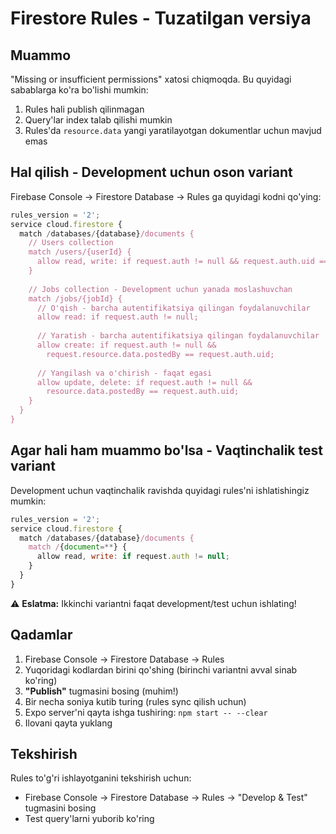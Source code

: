 # Firestore Rules - Tuzatilgan versiya

## Muammo
"Missing or insufficient permissions" xatosi chiqmoqda. Bu quyidagi sabablarga ko'ra bo'lishi mumkin:
1. Rules hali publish qilinmagan
2. Query'lar index talab qilishi mumkin
3. Rules'da `resource.data` yangi yaratilayotgan dokumentlar uchun mavjud emas

## Hal qilish - Development uchun oson variant

Firebase Console → Firestore Database → Rules ga quyidagi kodni qo'ying:

```javascript
rules_version = '2';
service cloud.firestore {
  match /databases/{database}/documents {
    // Users collection
    match /users/{userId} {
      allow read, write: if request.auth != null && request.auth.uid == userId;
    }
    
    // Jobs collection - Development uchun yanada moslashuvchan
    match /jobs/{jobId} {
      // O'qish - barcha autentifikatsiya qilingan foydalanuvchilar
      allow read: if request.auth != null;
      
      // Yaratish - barcha autentifikatsiya qilingan foydalanuvchilar
      allow create: if request.auth != null && 
        request.resource.data.postedBy == request.auth.uid;
      
      // Yangilash va o'chirish - faqat egasi
      allow update, delete: if request.auth != null && 
        resource.data.postedBy == request.auth.uid;
    }
  }
}
```

## Agar hali ham muammo bo'lsa - Vaqtinchalik test variant

Development uchun vaqtinchalik ravishda quyidagi rules'ni ishlatishingiz mumkin:

```javascript
rules_version = '2';
service cloud.firestore {
  match /databases/{database}/documents {
    match /{document=**} {
      allow read, write: if request.auth != null;
    }
  }
}
```

⚠️ **Eslatma:** Ikkinchi variantni faqat development/test uchun ishlating!

## Qadamlar

1. Firebase Console → Firestore Database → Rules
2. Yuqoridagi kodlardan birini qo'shing (birinchi variantni avval sinab ko'ring)
3. **"Publish"** tugmasini bosing (muhim!)
4. Bir necha soniya kutib turing (rules sync qilish uchun)
5. Expo server'ni qayta ishga tushiring: `npm start -- --clear`
6. Ilovani qayta yuklang

## Tekshirish

Rules to'g'ri ishlayotganini tekshirish uchun:
- Firebase Console → Firestore Database → Rules → "Develop & Test" tugmasini bosing
- Test query'larni yuborib ko'ring

